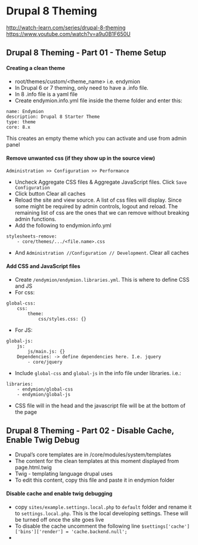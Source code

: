 # Drupal 8 Theming
http://watch-learn.com/series/drupal-8-theming  
https://www.youtube.com/watch?v=a9u0B1F650U  

## Drupal 8 Theming - Part 01 - Theme Setup

#### Creating a clean theme
- root/themes/custom/<theme_name> i.e. endymion  
- In Drupal 6 or 7 theming, only need to have a .info file.  
- In 8 .info file is a yaml file  
- Create endymion.info.yml file inside the theme folder and enter this:  
```
name: Endymion
description: Drupal 8 Starter Theme
type: theme
core: 8.x
```
This creates an empty theme which you can activate and use from admin panel

#### Remove unwanted css (if they show up in the source view)
`Administration >> Configuration >> Performance`
- Uncheck Aggregate CSS files & Aggregate JavaScript files. Click `Save Configuration`
- Click button Clear all caches
- Reload the site and view source. A list of css files will display. Since some might be required by admin controls, logout and reload. The remaining list of css are the ones that we can remove without breaking admin functions.
- Add the following to endymion.info.yml
```
stylesheets-remove:
    - core/themes/.../<file.name>.css
```
- And `Administration //Configuration // Development`. Clear all caches

#### Add CSS and JavaScript files
- Create `/endymion/endymion.libraries.yml`. This is where to define CSS and JS
- For  css:
```
global-css:
    css:
        theme:
            css/styles.css: {}
```
- For  JS:
```
global-js:
    js:
        js/main.js: {}
    Dependencies: -> define dependencies here. I.e. jquery
        - core/jquery
```
- Include `global-css` and `global-js` in the info file under libraries. i.e.:
```
libraries:
    - endymion/global-css
    - endymion/global-js
```
- CSS file will in the head and the javascript file will be at the bottom of the page

## Drupal 8 Theming - Part 02 - Disable Cache, Enable Twig Debug

- Drupal’s core templates are in /core/modules/system/templates
- The content for the clean templates at this moment displayed from page.html.twig
- Twig - templating language drupal uses
- To edit this content, copy this file and paste it in endymion folder

#### Disable cache and enable twig debugging
- copy `sites/example.settings.local.php` to `default` folder and rename it to `settings.local.php`. This is the local developing settings. These will be turned off once the site goes live
- To disable the cache uncomment the following line
`$settings['cache']['bins']['render'] = 'cache.backend.null';`
-
